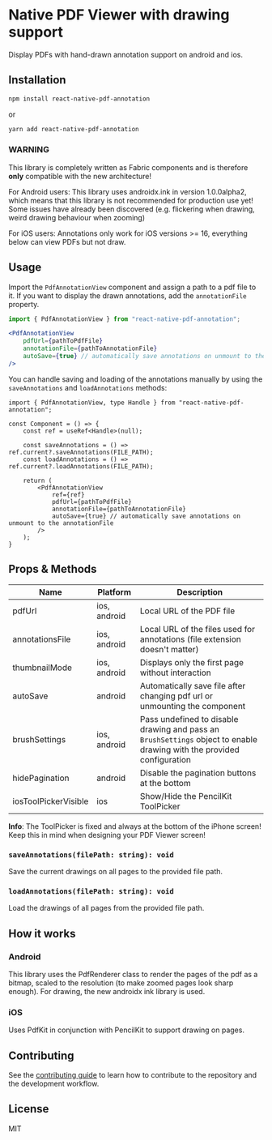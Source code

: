 # Native PDF Viewer with drawing support

Display PDFs with hand-drawn annotation support on android and ios.

## Installation

```sh
npm install react-native-pdf-annotation
```

or

```sh
yarn add react-native-pdf-annotation
```

### WARNING
This library is completely written as Fabric components and is therefore **only** compatible with the new architecture!

For Android users: This library uses androidx.ink in version 1.0.0alpha2, which means that this library is not recommended for production use yet! Some issues have already been discovered (e.g. flickering when drawing, weird drawing behaviour when zooming)

For iOS users: Annotations only work for iOS versions >= 16, everything below can view PDFs but not draw.
## Usage

Import the `PdfAnnotationView` component and assign a path to a pdf file to it. If you want to display the drawn annotations, add the `annotationFile` property.
```jsx
import { PdfAnnotationView } from "react-native-pdf-annotation";

<PdfAnnotationView
    pdfUrl={pathToPdfFile}
    annotationFile={pathToAnnotationFile}
    autoSave={true} // automatically save annotations on unmount to the annotationFile
/>
```

You can handle saving and loading of the annotations manually by using the `saveAnnotations` and `loadAnnotations` methods:

```tsx
import { PdfAnnotationView, type Handle } from "react-native-pdf-annotation";

const Component = () => {
    const ref = useRef<Handle>(null);

    const saveAnnotations = () => ref.current?.saveAnnotations(FILE_PATH);
    const loadAnnotations = () => ref.current?.loadAnnotations(FILE_PATH);

    return (
        <PdfAnnotationView
            ref={ref}
            pdfUrl={pathToPdfFile}
            annotationFile={pathToAnnotationFile}
            autoSave={true} // automatically save annotations on unmount to the annotationFile
        />
    );
}

```

## Props & Methods

| Name                 | Platform     | Description                                                                                                            |
|----------------------|--------------|------------------------------------------------------------------------------------------------------------------------|
| pdfUrl               | ios, android | Local URL of the PDF file                                                                                              |
| annotationsFile      | ios, android | Local URL of the files used for annotations (file extension doesn't matter)                                            |
| thumbnailMode        | ios, android | Displays only the first page without interaction                                                                       |
| autoSave             | android      | Automatically save file after changing pdf url or unmounting the component                                             |
| brushSettings        | ios, android | Pass undefined to disable drawing and pass an `BrushSettings` object to enable drawing with the provided configuration |
| hidePagination       | android      | Disable the pagination buttons at the bottom                                                                           |
| iosToolPickerVisible | ios          | Show/Hide the PencilKit ToolPicker                                                                                     |

**Info**: The ToolPicker is fixed and always at the bottom of the iPhone screen! Keep this in mind when designing your PDF Viewer screen!

### `saveAnnotations(filePath: string): void`
Save the current drawings on all pages to the provided file path.

### `loadAnnotations(filePath: string): void`
Load the drawings of all pages from the provided file path.

## How it works

### Android
This library uses the PdfRenderer class to render the pages of the pdf as a bitmap, scaled to the resolution (to make zoomed pages look sharp enough). For drawing, the new androidx ink library is used.

### iOS
Uses PdfKit in conjunction with PencilKit to support drawing on pages.

## Contributing

See the [contributing guide](CONTRIBUTING.md) to learn how to contribute to the repository and the development workflow.

## License

MIT
